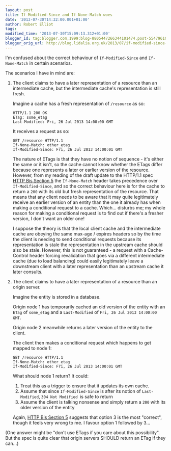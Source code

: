 ```yaml
---
layout: post
title: If-Modified-Since and If-None-Match woes
date: '2013-07-30T14:32:00.001+01:00'
author: Robert Elliot
tags:
modified_time: '2013-07-30T15:09:13.312+01:00'
blogger_id: tag:blogger.com,1999:blog-8805447266344101474.post-5547961070333430286
blogger_orig_url: http://blog.lidalia.org.uk/2013/07/if-modified-since-and-if-none-match-woes.html
---
```


I'm confused about the correct behaviour of `If-Modified-Since` and
`If-None-Match` in certain scenarios.

The scenarios I have in mind are:

1. The client claims to have a later representation of a resource than an
   intermediate cache, but the intermediate cache's representation is still
   fresh.

   Imagine a cache has a fresh representation of `/resource` as so:
   ```http
   HTTP/1.1 200 OK
   ETag: some_etag
   Last-Modified: Fri, 26 Jul 2013 14:00:00 GMT
   ```

   It receives a request as so:
   ```http
   GET /resource HTTP/1.1
   If-None-Match: other_etag
   If-Modified-Since: Fri, 26 Jul 2013 14:00:01 GMT
   ```

   The nature of ETags is that they have no notion of sequence - it's either
   the same or it isn't, so the cache cannot know whether the ETags differ
   because one represents a later or earlier version of the resource. However,
   from my reading of the draft update to the HTTP/1.1 spec
   [HTTP Bis Section 5](http://tools.ietf.org/html/draft-ietf-httpbis-p4-conditional-23#section-5)
   the `If-None-Match` header takes precedence over `If-Modified-Since`, and so
   the correct behaviour here is for the cache to return a `200` with its old
   but fresh representation of the resource. That means that any client needs to
   be aware that it may quite legitimately receive an earlier version of an
   entity than the one it already has when making a conditional request to a
   cache. Which... disturbs me; my whole reason for making a conditional request
   is to find out if there's a fresher version, I don't want an older one!

   I suppose the theory is that the local client cache and the intermediate
   cache are obeying the same max-age / expires headers so by the time the
   client is needing to send conditional requests because its representation is
   stale the representation in the upstream cache should also be stale. However,
   this is not guaranteed - a request with a Cache-Control header forcing
   revalidation that goes via a different intermediate cache (due to load
   balancing) could easily legitimately leave a downstream client with a later
   representation than an upstream cache it later consults.

2. The client claims to have a later representation of a resource than an origin
   server.

   Imagine the entity is stored in a database.

   Origin node 1 has temporarily cached an old version of the entity with an
   `ETag` of `some_etag` and a `Last-Modified` of `Fri, 26 Jul 2013 14:00:00 GMT`.

   Origin node 2 meanwhile returns a later version of the entity to the client.

   The client then makes a conditional request which happens to get mapped to
   node 1:
   ```http
   GET /resource HTTP/1.1
   If-None-Match: other_etag
   If-Modified-Since: Fri, 26 Jul 2013 14:00:01 GMT
   ```

   What should node 1 return? It could:
   1. Treat this as a trigger to ensure that it updates its own cache.
   2. Assume that since `If-Modified-Since` is after its notion of
      `Last-Modified`, `304 Not Modified `is safe to return
   3. Assume the client is talking nonsense and simply return a `200` with its
      older version of the entity

   Again, [HTTP Bis Section 5](http://tools.ietf.org/html/draft-ietf-httpbis-p4-conditional-23#section-5)
   suggests that option 3 is the most "correct", though it feels very wrong to
   me. I favour option 1 followed by 3...

(One answer might be "don't use ETags if you care about this possibility". But
the spec is quite clear that origin servers SHOULD return an ETag if they can...)
